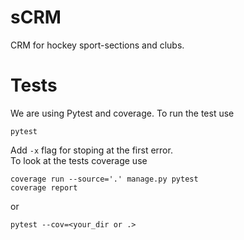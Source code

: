 # sCRM

CRM for hockey sport-sections and clubs.

# Tests

We are using Pytest and coverage. To run the test use

```
pytest
```

Add `-x` flag for stoping at the first error.  
To look at the tests coverage use

```
coverage run --source='.' manage.py pytest
coverage report
```

or

```
pytest --cov=<your_dir or .>
```